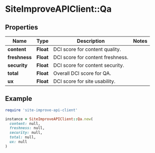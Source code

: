 # SiteImproveAPIClient::Qa

## Properties

| Name | Type | Description | Notes |
| ---- | ---- | ----------- | ----- |
| **content** | **Float** | DCI score for content quality. |  |
| **freshness** | **Float** | DCI score for content freshness. |  |
| **security** | **Float** | DCI score for content security. |  |
| **total** | **Float** | Overall DCI score for QA. |  |
| **ux** | **Float** | DCI score for site usability. |  |

## Example

```ruby
require 'site-improve-api-client'

instance = SiteImproveAPIClient::Qa.new(
  content: null,
  freshness: null,
  security: null,
  total: null,
  ux: null
)
```

